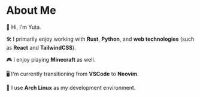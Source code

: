 # About Me

👋 Hi, I'm Yuta.

🛠️ I primarily enjoy working with **Rust**, **Python**, and **web technologies** (such as **React** and **TailwindCSS**).

🎮 I enjoy playing **Minecraft** as well.

🖥️ I'm currently transitioning from **VSCode** to **Neovim**.

🐧 I use **Arch Linux** as my development environment.

